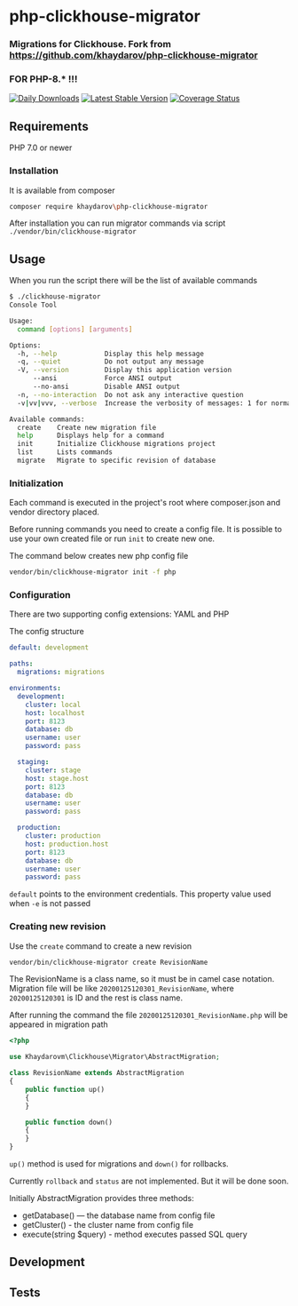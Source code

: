 # php-clickhouse-migrator

### Migrations for Clickhouse. Fork from https://github.com/khaydarov/php-clickhouse-migrator
### FOR PHP-8.* !!!

[![Daily Downloads](https://poser.pugx.org/khaydarov/php-clickhouse-migrator/d/daily)](https://packagist.org/packages/khaydarov/php-clickhouse-migrator)
[![Latest Stable Version](https://poser.pugx.org/khaydarov/php-clickhouse-migrator/v/stable.png)](https://packagist.org/packages/khaydarov/php-clickhouse-migrator)
[![Coverage Status](https://coveralls.io/repos/khaydarov/php-clickhouse-migrator/badge.png)](https://coveralls.io/r/khaydarov/php-clickhouse-migrator)

## Requirements

PHP 7.0 or newer

### Installation

It is available from composer

```bash
composer require khaydarov\php-clickhouse-migrator
```

After installation you can run migrator commands via 
script `./vendor/bin/clickhouse-migrator`

## Usage

When you run the script there will be the list of available commands

```bash
$ ./clickhouse-migrator
Console Tool

Usage:
  command [options] [arguments]

Options:
  -h, --help            Display this help message
  -q, --quiet           Do not output any message
  -V, --version         Display this application version
      --ansi            Force ANSI output
      --no-ansi         Disable ANSI output
  -n, --no-interaction  Do not ask any interactive question
  -v|vv|vvv, --verbose  Increase the verbosity of messages: 1 for normal output, 2 for more verbose output and 3 for debug

Available commands:
  create    Create new migration file
  help      Displays help for a command
  init      Initialize Clickhouse migrations project
  list      Lists commands
  migrate   Migrate to specific revision of database
```

### Initialization

Each command is executed in the project's root where composer.json
and vendor directory placed.

Before running commands you need to create a config file. It is possible 
to use your own created file or run `init` to create new one.

The command below creates new php config file

```bash
vendor/bin/clickhouse-migrator init -f php
```   

### Configuration

There are two supporting config extensions: YAML and PHP

The config structure

```yaml
default: development

paths:
  migrations: migrations

environments:
  development:
    cluster: local
    host: localhost
    port: 8123
    database: db
    username: user
    password: pass

  staging:
    cluster: stage
    host: stage.host
    port: 8123
    database: db
    username: user
    password: pass

  production:
    cluster: production
    host: production.host
    port: 8123
    database: db
    username: user
    password: pass
```

`default` points to the environment credentials.
This property value used when `-e` is not passed

### Creating new revision

Use the `create` command to create a new revision

```bash
vendor/bin/clickhouse-migrator create RevisionName
``` 

The RevisionName is a class name, so it must be in camel case notation.
Migration file will be like `20200125120301_RevisionName`, where `20200125120301` is ID and the rest is class name.

After running the command the file `20200125120301_RevisionName.php` will be appeared in migration path

```php
<?php

use Khaydarovm\Clickhouse\Migrator\AbstractMigration;

class RevisionName extends AbstractMigration
{
    public function up()
    {
    }

    public function down()
    {
    }
}
```

`up()` method is used for migrations and `down()` for rollbacks.

Currently `rollback` and `status` are not implemented. But it will be done soon.

Initially AbstractMigration provides three methods:

- getDatabase() — the database name from config file
- getCluster() - the cluster name from config file
- execute(string $query) - method executes passed SQL query

## Development

## Tests
